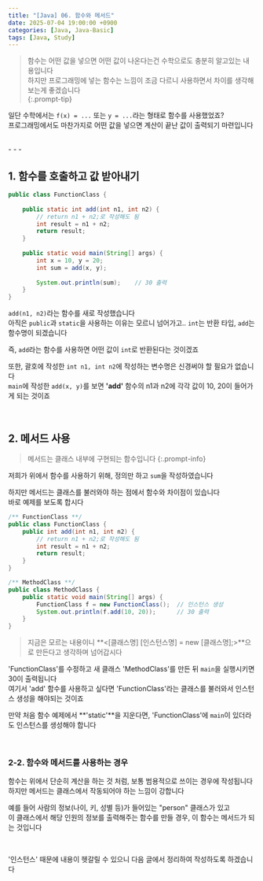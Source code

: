 ```yaml
---
title: "[Java] 06. 함수와 메서드"
date: 2025-07-04 19:00:00 +0900
categories: [Java, Java-Basic]
tags: [Java, Study]
---
```


> 함수는 어떤 값을 넣으면 어떤 값이 나온다는건 수학으로도 충분히 알고있는 내용입니다   
> 하지만 프로그래밍에 넣는 함수는 느낌이 조금 다르니 사용하면서 차이를 생각해보는게 좋겠습니다   
{:.prompt-tip}

일단 수학에서는 `f(x) = ...` 또는 `y = ...`라는 형태로 함수를 사용했었죠?   
프로그래밍에서도 마찬가지로 어떤 값을 넣으면 계산이 끝난 값이 출력되기 마련입니다   

<br>
- - -

## 1. 함수를 호출하고 값 받아내기
   
```java
public class FunctionClass {
    
    public static int add(int n1, int n2) {
        // return n1 + n2;로 작성해도 됨
        int result = n1 + n2;
        return result;
    }
    
    public static void main(String[] args) {
        int x = 10, y = 20;
        int sum = add(x, y);
        
        System.out.println(sum);    // 30 출력
    }
}
```

`add(n1, n2)`라는 함수를 새로 작성했습니다   
아직은 `public`과 `static`을 사용하는 이유는 모르니 넘어가고.. `int`는 반환 타입, `add`는 함수명이 되겠습니다   
   
즉, `add`라는 함수를 사용하면 어떤 값이 `int`로 반환된다는 것이겠죠   
   
또한, 괄호에 작성한 `int n1, int n2`에 작성하는 변수명은 신경써야 할 필요가 없습니다   
`main`에 작성한 `add(x, y)`를 보면 **'add'** 함수의 n1과 n2에 각각 값이 10, 20이 들어가게 되는 것이죠   

<br>

## 2. 메서드 사용

> 메서드는 클래스 내부에 구현되는 함수입니다
{:.prompt-info}

저희가 위에서 함수를 사용하기 위해, 정의만 하고 `sum`을 작성하였습니다   
      
하지만 메서드는 클래스를 불러와야 하는 점에서 함수와 차이점이 있습니다   
바로 예제를 보도록 합시다   

```java
/** FunctionClass **/
public class FunctionClass {
    public int add(int n1, int n2) {
        // return n1 + n2;로 작성해도 됨
        int result = n1 + n2;
        return result;
    }
}

/** MethodClass **/
public class MethodClass {
    public static void main(String[] args) {
        FunctionClass f = new FunctionClass();  // 인스턴스 생성
        System.out.println(f.add(10, 20));      // 30 출력
    }
}
```
> 지금은 모르는 내용이니 **<[클래스명] [인스턴스명] = new [클래스명];>**으로 만든다고 생각하며 넘어갑시다   
   
'FunctionClass'를 수정하고 새 클래스 'MethodClass'를 만든 뒤 `main`을 실행시키면 30이 출력됩니다   
여기서 'add' 함수를 사용하고 싶다면 'FunctionClass'라는 클래스를 불러와서 인스턴스 생성을 해야되는 것이죠   
   
만약 처음 함수 예제에서 **'static'**을 지운다면, 'FunctionClass'에 `main`이 있더라도 인스턴스를 생성해야 합니다   

<br>

### 2-2. 함수와 메서드를 사용하는 경우   

함수는 위에서 단순히 계산을 하는 것 처럼, 보통 범용적으로 쓰이는 경우에 작성됩니다  
하지만 메서드는 클래스에서 작동되어야 하는 느낌이 강합니다   
   
예를 들어 사람의 정보(나이, 키, 성별 등)가 들어있는 "person" 클래스가 있고   
이 클래스에서 해당 인원의 정보를 출력해주는 함수를 만들 경우, 이 함수는 메서드가 되는 것입니다   

<br>
   
'인스턴스' 때문에 내용이 헷갈릴 수 있으니 다음 글에서 정리하여 작성하도록 하겠습니다   